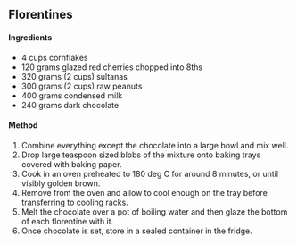 ## Florentines

#### Ingredients

* 4 cups cornflakes
* 120 grams glazed red cherries chopped into 8ths
* 320 grams (2 cups) sultanas
* 300 grams (2 cups) raw peanuts
* 400 grams condensed milk
* 240 grams dark chocolate

#### Method

1. Combine everything except the chocolate into a large bowl and mix well.
1. Drop large teaspoon sized blobs of the mixture onto baking trays covered with baking paper.
1. Cook in an oven preheated to 180 deg C for around 8 minutes, or until visibly golden brown.
1. Remove from the oven and allow to cool enough on the tray before transferring to cooling racks.
1. Melt the chocolate over a pot of boiling water and then glaze the bottom of each florentine with it.
1. Once chocolate is set, store in a sealed container in the fridge.
